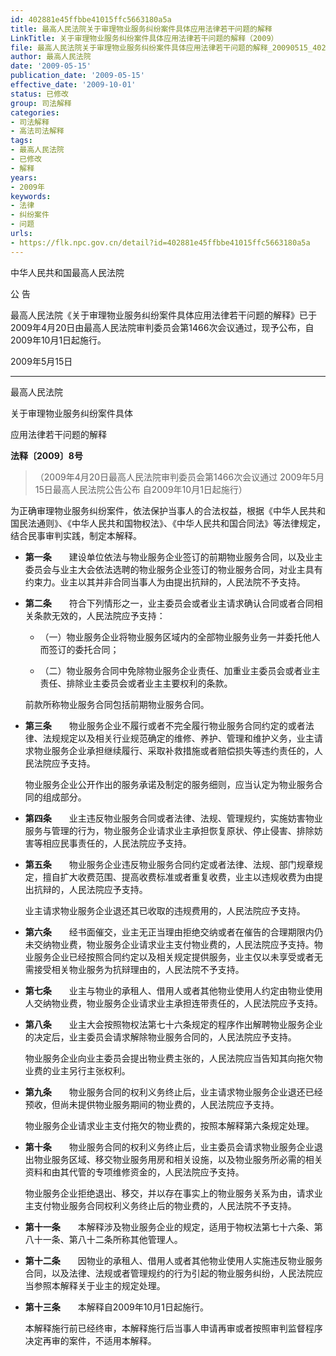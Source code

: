 ```yaml
---
id: 402881e45ffbbe41015ffc5663180a5a
title: 最高人民法院关于审理物业服务纠纷案件具体应用法律若干问题的解释
LinkTitle: 关于审理物业服务纠纷案件具体应用法律若干问题的解释（2009）
file: 最高人民法院关于审理物业服务纠纷案件具体应用法律若干问题的解释_20090515_402881e45ffbbe41015ffc5663180a5a.docx
author: 最高人民法院
date: '2009-05-15'
publication_date: '2009-05-15'
effective_date: '2009-10-01'
status: 已修改
group: 司法解释
categories:
- 司法解释
- 高法司法解释
tags:
- 最高人民法院
- 已修改
- 解释
years:
- 2009年
keywords:
- 法律
- 纠纷案件
- 问题
urls:
- https://flk.npc.gov.cn/detail?id=402881e45ffbbe41015ffc5663180a5a
---
```


中华人民共和国最高人民法院

公 告

最高人民法院《关于审理物业服务纠纷案件具体应用法律若干问题的解释》已于2009年4月20日由最高人民法院审判委员会第1466次会议通过，现予公布，自2009年10月1日起施行。

2009年5月15日

---

最高人民法院

关于审理物业服务纠纷案件具体

应用法律若干问题的解释

**法释〔2009〕8号**

> （2009年4月20日最高人民法院审判委员会第1466次会议通过 2009年5月15日最高人民法院公告公布 自2009年10月1日起施行）

为正确审理物业服务纠纷案件，依法保护当事人的合法权益，根据《中华人民共和国民法通则》、《中华人民共和国物权法》、《中华人民共和国合同法》等法律规定，结合民事审判实践，制定本解释。

- **第一条**　　建设单位依法与物业服务企业签订的前期物业服务合同，以及业主委员会与业主大会依法选聘的物业服务企业签订的物业服务合同，对业主具有约束力。业主以其并非合同当事人为由提出抗辩的，人民法院不予支持。

- **第二条**　　符合下列情形之一，业主委员会或者业主请求确认合同或者合同相关条款无效的，人民法院应予支持：

  - （一）物业服务企业将物业服务区域内的全部物业服务业务一并委托他人而签订的委托合同；

  - （二）物业服务合同中免除物业服务企业责任、加重业主委员会或者业主责任、排除业主委员会或者业主主要权利的条款。

  前款所称物业服务合同包括前期物业服务合同。

- **第三条**　　物业服务企业不履行或者不完全履行物业服务合同约定的或者法律、法规规定以及相关行业规范确定的维修、养护、管理和维护义务，业主请求物业服务企业承担继续履行、采取补救措施或者赔偿损失等违约责任的，人民法院应予支持。

  物业服务企业公开作出的服务承诺及制定的服务细则，应当认定为物业服务合同的组成部分。

- **第四条**　　业主违反物业服务合同或者法律、法规、管理规约，实施妨害物业服务与管理的行为，物业服务企业请求业主承担恢复原状、停止侵害、排除妨害等相应民事责任的，人民法院应予支持。

- **第五条**　　物业服务企业违反物业服务合同约定或者法律、法规、部门规章规定，擅自扩大收费范围、提高收费标准或者重复收费，业主以违规收费为由提出抗辩的，人民法院应予支持。

  业主请求物业服务企业退还其已收取的违规费用的，人民法院应予支持。

- **第六条**　　经书面催交，业主无正当理由拒绝交纳或者在催告的合理期限内仍未交纳物业费，物业服务企业请求业主支付物业费的，人民法院应予支持。物业服务企业已经按照合同约定以及相关规定提供服务，业主仅以未享受或者无需接受相关物业服务为抗辩理由的，人民法院不予支持。

- **第七条**　　业主与物业的承租人、借用人或者其他物业使用人约定由物业使用人交纳物业费，物业服务企业请求业主承担连带责任的，人民法院应予支持。

- **第八条**　　业主大会按照物权法第七十六条规定的程序作出解聘物业服务企业的决定后，业主委员会请求解除物业服务合同的，人民法院应予支持。

  物业服务企业向业主委员会提出物业费主张的，人民法院应当告知其向拖欠物业费的业主另行主张权利。

- **第九条**　　物业服务合同的权利义务终止后，业主请求物业服务企业退还已经预收，但尚未提供物业服务期间的物业费的，人民法院应予支持。

  物业服务企业请求业主支付拖欠的物业费的，按照本解释第六条规定处理。

- **第十条**　　物业服务合同的权利义务终止后，业主委员会请求物业服务企业退出物业服务区域、移交物业服务用房和相关设施，以及物业服务所必需的相关资料和由其代管的专项维修资金的，人民法院应予支持。

  物业服务企业拒绝退出、移交，并以存在事实上的物业服务关系为由，请求业主支付物业服务合同权利义务终止后的物业费的，人民法院不予支持。

- **第十一条**　　本解释涉及物业服务企业的规定，适用于物权法第七十六条、第八十一条、第八十二条所称其他管理人。

- **第十二条**　　因物业的承租人、借用人或者其他物业使用人实施违反物业服务合同，以及法律、法规或者管理规约的行为引起的物业服务纠纷，人民法院应当参照本解释关于业主的规定处理。

- **第十三条**　　本解释自2009年10月1日起施行。

  本解释施行前已经终审，本解释施行后当事人申请再审或者按照审判监督程序决定再审的案件，不适用本解释。
